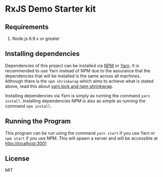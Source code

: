 # RxJS Demo Starter kit

## Requirements

1. Node.js 6.9.x or greater

## Installing dependencies

Dependencies of this project can be installed via [NPM](https://www.npmjs.com/) or [Yarn](https://yarnpkg.com/).
It is recommended to use Yarn instead of NPM due to the assurance that the dependencies that will be installed is the same across all machines.
Although there is the `npm shrinkwrap` which aims to achieve what is stated above, read this about [yarn.lock and npm shrinkwrap](https://yarnpkg.com/en/docs/yarn-lock).

Installing dependencies via Yarn is simply as running the command `yarn install`. Installing dependencies NPM is also as simple as running the command `npm install`.

## Running the Program

This program can be run using the command `yarn start` if you use Yarn or `npm start` if you use NPM.
This will spawn a server and will be accessible at [http://localhost:3001](http://localhost:3001)

## License

MIT


